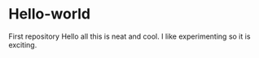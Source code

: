 # Hello-world
First repository
Hello all this is neat and cool. I like experimenting so it is exciting.
